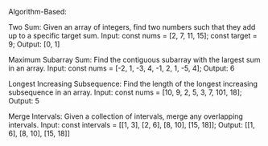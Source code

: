 Algorithm-Based:

Two Sum:
Given an array of integers, find two numbers such that they add up to a specific target sum.
Input:
const nums = [2, 7, 11, 15];
const target = 9;
Output:
[0, 1]

Maximum Subarray Sum:
Find the contiguous subarray with the largest sum in an array.
Input:
const nums = [-2, 1, -3, 4, -1, 2, 1, -5, 4];
Output:
6

Longest Increasing Subsequence:
Find the length of the longest increasing subsequence in an array.
Input:
const nums = [10, 9, 2, 5, 3, 7, 101, 18];
Output:
5

Merge Intervals:
Given a collection of intervals, merge any overlapping intervals.
Input:
const intervals = [[1, 3], [2, 6], [8, 10], [15, 18]];
Output:
[[1, 6], [8, 10], [15, 18]]